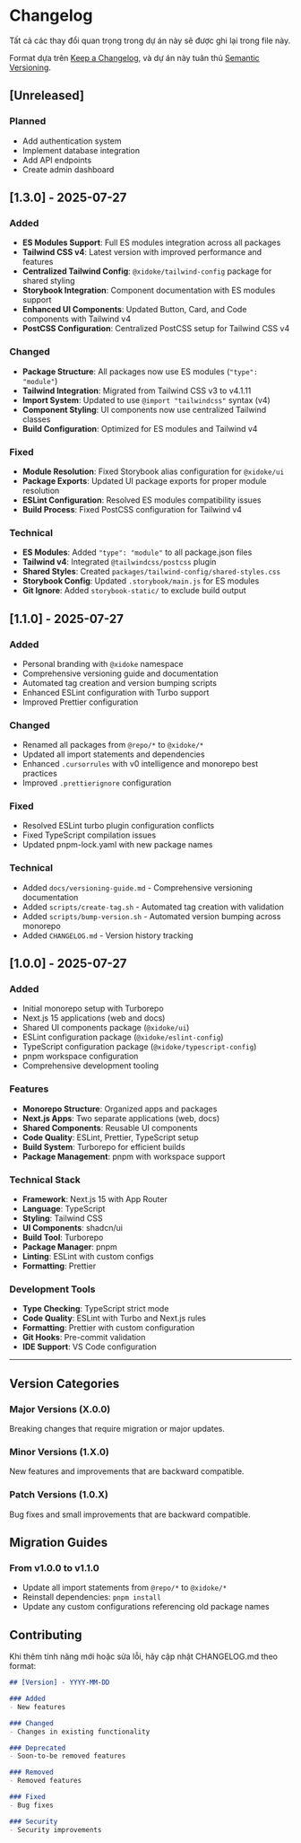 # Changelog

Tất cả các thay đổi quan trọng trong dự án này sẽ được ghi lại trong file này.

Format dựa trên [Keep a Changelog](https://keepachangelog.com/en/1.0.0/),
và dự án này tuân thủ [Semantic Versioning](https://semver.org/lang/vi/).

## [Unreleased]

### Planned
- Add authentication system
- Implement database integration
- Add API endpoints
- Create admin dashboard

## [1.3.0] - 2025-07-27

### Added
- **ES Modules Support**: Full ES modules integration across all packages
- **Tailwind CSS v4**: Latest version with improved performance and features
- **Centralized Tailwind Config**: `@xidoke/tailwind-config` package for shared styling
- **Storybook Integration**: Component documentation with ES modules support
- **Enhanced UI Components**: Updated Button, Card, and Code components with Tailwind v4
- **PostCSS Configuration**: Centralized PostCSS setup for Tailwind CSS v4

### Changed
- **Package Structure**: All packages now use ES modules (`"type": "module"`)
- **Tailwind Integration**: Migrated from Tailwind CSS v3 to v4.1.11
- **Import System**: Updated to use `@import "tailwindcss"` syntax (v4)
- **Component Styling**: UI components now use centralized Tailwind classes
- **Build Configuration**: Optimized for ES modules and Tailwind v4

### Fixed
- **Module Resolution**: Fixed Storybook alias configuration for `@xidoke/ui`
- **Package Exports**: Updated UI package exports for proper module resolution
- **ESLint Configuration**: Resolved ES modules compatibility issues
- **Build Process**: Fixed PostCSS configuration for Tailwind v4

### Technical
- **ES Modules**: Added `"type": "module"` to all package.json files
- **Tailwind v4**: Integrated `@tailwindcss/postcss` plugin
- **Shared Styles**: Created `packages/tailwind-config/shared-styles.css`
- **Storybook Config**: Updated `.storybook/main.js` for ES modules
- **Git Ignore**: Added `storybook-static/` to exclude build output

## [1.1.0] - 2025-07-27

### Added
- Personal branding with `@xidoke` namespace
- Comprehensive versioning guide and documentation
- Automated tag creation and version bumping scripts
- Enhanced ESLint configuration with Turbo support
- Improved Prettier configuration

### Changed
- Renamed all packages from `@repo/*` to `@xidoke/*`
- Updated all import statements and dependencies
- Enhanced `.cursorrules` with v0 intelligence and monorepo best practices
- Improved `.prettierignore` configuration

### Fixed
- Resolved ESLint turbo plugin configuration conflicts
- Fixed TypeScript compilation issues
- Updated pnpm-lock.yaml with new package names

### Technical
- Added `docs/versioning-guide.md` - Comprehensive versioning documentation
- Added `scripts/create-tag.sh` - Automated tag creation with validation
- Added `scripts/bump-version.sh` - Automated version bumping across monorepo
- Added `CHANGELOG.md` - Version history tracking

## [1.0.0] - 2025-07-27

### Added
- Initial monorepo setup with Turborepo
- Next.js 15 applications (web and docs)
- Shared UI components package (`@xidoke/ui`)
- ESLint configuration package (`@xidoke/eslint-config`)
- TypeScript configuration package (`@xidoke/typescript-config`)
- pnpm workspace configuration
- Comprehensive development tooling

### Features
- **Monorepo Structure**: Organized apps and packages
- **Next.js Apps**: Two separate applications (web, docs)
- **Shared Components**: Reusable UI components
- **Code Quality**: ESLint, Prettier, TypeScript setup
- **Build System**: Turborepo for efficient builds
- **Package Management**: pnpm with workspace support

### Technical Stack
- **Framework**: Next.js 15 with App Router
- **Language**: TypeScript
- **Styling**: Tailwind CSS
- **UI Components**: shadcn/ui
- **Build Tool**: Turborepo
- **Package Manager**: pnpm
- **Linting**: ESLint with custom configs
- **Formatting**: Prettier

### Development Tools
- **Type Checking**: TypeScript strict mode
- **Code Quality**: ESLint with Turbo and Next.js rules
- **Formatting**: Prettier with custom configuration
- **Git Hooks**: Pre-commit validation
- **IDE Support**: VS Code configuration

---

## Version Categories

### Major Versions (X.0.0)
Breaking changes that require migration or major updates.

### Minor Versions (1.X.0)
New features and improvements that are backward compatible.

### Patch Versions (1.0.X)
Bug fixes and small improvements that are backward compatible.

## Migration Guides

### From v1.0.0 to v1.1.0
- Update all import statements from `@repo/*` to `@xidoke/*`
- Reinstall dependencies: `pnpm install`
- Update any custom configurations referencing old package names

## Contributing

Khi thêm tính năng mới hoặc sửa lỗi, hãy cập nhật CHANGELOG.md theo format:

```markdown
## [Version] - YYYY-MM-DD

### Added
- New features

### Changed
- Changes in existing functionality

### Deprecated
- Soon-to-be removed features

### Removed
- Removed features

### Fixed
- Bug fixes

### Security
- Security improvements
``` 